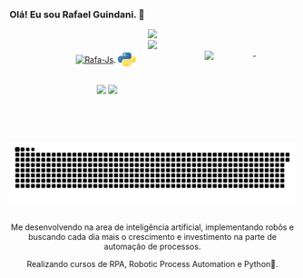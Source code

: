 ### Olá! Eu sou Rafael Guindani. 👋

<div align="center">
<a href="https://github.com/rafaelguindani">
<img height="180em" src="https://github-readme-stats.vercel.app/api?username=rafaelguindani&show_icons=true&theme=gotham&include_all_commits=true&count_private=true"/>
<br>
<img height="150em" src="https://github-readme-stats-eight-theta.vercel.app/api/top-langs/?username=rafaelguindani&layout=compact&langs_count=8&theme=tokyonight&include_all_commits=true&count_private=true"/>
<div style="display: inline_block">
<img align="center" alt="Rafa-Js" height="30" width="30" src="https://play-lh.googleusercontent.com/swjV4_QK7DMpiQpn2uGt4L4Iz8IQaKc1lIoLKDvnqGiEm1UKwIukhhV8f_VYayZ8yyc=s180-rw">
<img align="center" alt=" - " height="30" width="40" src="https://raw.githubusercontent.com/devicons/devicon/master/icons/python/python-original.svg">
<img align="right" alt=" - " height="160" width="160" src="https://scontent.fbfh9-1.fna.fbcdn.net/v/t1.6435-9/150310469_3512758195501105_7956065628903349621_n.jpg?_nc_cat=111&ccb=1-5&_nc_sid=174925&_nc_eui2=AeGIUILjMkVmjqfxEt8z3k5ITKNYQnwsH5ZMo1hCfCwflqcqrMQ6WMpjOdd2TDJrC5_IMBTdIvVTzyzDB9_tEnAy&_nc_ohc=hlq2dDm6wYsAX9rqRKb&_nc_ht=scontent.fbfh9-1.fna&oh=00_AT-e7vHjQg608uG4vDbvYMmRad2fgHM2fPtLrzpXeHcgwQ&oe=622EE936">
</div>
  
  ##  

  <div> 
  <a href = "mailto:dmndcode@gmail.com"><img src="https://img.shields.io/badge/-Gmail-%23333?style=for-the-badge&logo=gmail&logoColor=white" target="_blank"></a>
  <a href="https://www.linkedin.com/in/rafael-guindani-198113119/" target="_blank"><img src="https://img.shields.io/badge/-LinkedIn-%230077B5?style=for-the-badge&logo=linkedin&logoColor=white" target="_blank"></a> 
 
  ![Snake animation](https://github.com/rafaelguindani/rafaelguindani/blob/output/github-contribution-grid-snake.svg)
 
</div>
    
  ##  
  
Me desenvolvendo na area de inteligência artificial, implementando robôs e buscando cada dia mais o crescimento e investimento na parte de automação de processos.

Realizando cursos de RPA, Robotic Process Automation e Python🐍. 

